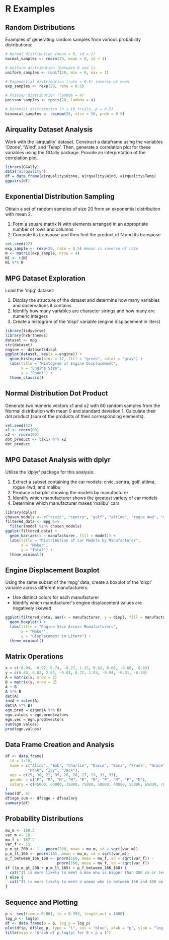 # R Examples

## Random Distributions
Examples of generating random samples from various probability distributions:

```R
# Normal distribution (mean = 0, sd = 1)
normal_samples <- rnorm(20, mean = 0, sd = 1)

# Uniform distribution (between 0 and 1)
uniform_samples <- runif(20, min = 0, max = 1)

# Exponential distribution (rate = 0.5) inverse of mean
exp_samples <- rexp(20, rate = 0.5)

# Poisson distribution (lambda = 4)
poisson_samples <- rpois(20, lambda = 4)

# Binomial distribution (n = 10 trials, p = 0.5)
binomial_samples <- rbinom(20, size = 10, prob = 0.5)
```

## Airquality Dataset Analysis
Work with the ‘airquality’ dataset. Construct a dataframe using the variables ‘Ozone’, ‘Wind’, and ‘Temp’. Then, generate a correlation plot for these variables using the GGally package. Provide an interpretation of the correlation plot.

```R
library(GGally)
data("airquality")
df = data.frame(airquality$Ozone, airquality$Wind, airquality$Temp)
ggpairs(df)
```

## Exponential Distribution Sampling
Obtain a set of random samples of size 20 from an exponential distribution with mean 2. 
1. Form a square matrix N with elements arranged in an appropriate number of rows and columns
2. Compute its transpose and then find the product of N and its transpose

```R
set.seed(42)
exp_sample <- rexp(20, rate = 0.5) #mean is inverse of rate
N <- matrix(exp_sample, nrow = 4)
N1 <- t(N)
N1 %*% N
```

## MPG Dataset Exploration
Load the ‘mpg’ dataset:
1. Display the structure of the dataset and determine how many variables and observations it contains
2. Identify how many variables are character strings and how many are numeric integers
3. Create a histogram of the ‘displ’ variable (engine displacement in liters)

```R
library(tidyverse)
library(hrbrthemes)
dataset <- mpg
str(dataset)
engine <- dataset$displ
ggplot(dataset, aes(x = engine)) +
  geom_histogram(bins = 12, fill = "green", color = "gray") +
  labs(title = "Histogram of Engine Displacement", 
       x = "Engine Size", 
       y = "Count") +
  theme_classic()
```

## Normal Distribution Dot Product
Generate two numeric vectors x1 and x2 with 60 random samples from the Normal distribution with mean 0 and standard deviation 1. Calculate their dot product (sum of the products of their corresponding elements).

```R
set.seed(42)
x1 <- rnorm(60)
x2 <- rnorm(60)
dot_product <- t(x1) %*% x2
dot_product
```

## MPG Dataset Analysis with dplyr
Utilize the ‘dplyr’ package for this analysis:
1. Extract a subset containing the car models: civic, sentra, golf, altima, rogue 4wd, and malibu
2. Produce a barplot showing the models by manufacturer
3. Identify which manufacturer shows the greatest variety of car models
4. Determine which manufacturer makes ‘malibu’ cars

```R
library(dplyr)
chosen_models <- c("civic", "sentra", "golf", "altima", "rogue 4wd", "malibu")
filtered_data <- mpg %>%
  filter(model %in% chosen_models)
ggplot(filtered_data) +
  geom_bar(aes(x = manufacturer, fill = model)) +
  labs(title = "Distribution of Car Models by Manufacturer", 
       x = "Maker", 
       y = "Total") +
  theme_minimal()
```

## Engine Displacement Boxplot
Using the same subset of the ‘mpg’ data, create a boxplot of the ‘displ’ variable across different manufacturers:
- Use distinct colors for each manufacturer
- Identify which manufacturer's engine displacement values are negatively skewed

```R
ggplot(filtered_data, aes(x = manufacturer, y = displ, fill = manufacturer)) +
  geom_boxplot() +
  labs(title = "Engine Size Across Manufacturers", 
       x = "Maker", 
       y = "Displacement in Liters") +
  theme_minimal()
```

## Matrix Operations

```R
x = c(-0.94, -0.97, 0.74, -0.27, 1.25, 0.42, 0.66, -0.68, -0.63)
y = c(0.40, 0.02, 2.63, -0.01, 0.72, 1.93, -0.94, -0.31, -0.30)
A = matrix(x, nrow = 3)
B = matrix(y, nrow = 3)
A + B
A %*% B
det(A)
invA = solve(A)
det(A %*% B)
egn.prod = eigen(A %*% B)
egn.values = egn.prod$values
egn.vec = egn.prod$vectors
sum(egn.values)
prod(egn.values)
```

## Data Frame Creation and Analysis

```R
df <- data.frame(
  id = 1:10,
  name = c("Alice", "Bob", "Charlie", "David", "Emma", "Frank", "Grace",
          "Hank", "Ivy", "Jack"),
  age = c(25, 30, 22, 35, 28, 26, 27, 29, 31, 33),
  gender = c("F", "M", "M", "M", "F", "M", "F", "M", "F", "M"),
  salary = c(45000, 60000, 35000, 75000, 50000, 40000, 55000, 65000, 70000, 80000)
)
head(df, 6)
df$age_sum <- df$age + df$salary
summary(df)
```

## Probability Distributions

```R
mu_m <- 180.3
var_m <- 10
mu_f <- 167.2
var_f <- 15
p_m_gt_200 <- 1 - pnorm(200, mean = mu_m, sd = sqrt(var_m))
p_m_lt_165 <- pnorm(165, mean = mu_m, sd = sqrt(var_m))
p_f_between_166_168 <- pnorm(168, mean = mu_f, sd = sqrt(var_f)) - 
                       pnorm(166, mean = mu_f, sd = sqrt(var_f))
if ((p_m_gt_200 + p_m_lt_165) > p_f_between_166_168) {
  cat("It is more likely to meet a man who is bigger than 200 cm or lesser than 165 cm.\n")
} else {
  cat("It is more likely to meet a woman who is between 166 and 168 cm.\n")
}
```

## Sequence and Plotting

```R
p <- seq(from = 0.001, to = 0.999, length.out = 1000)
log_p <- log(p)
df <- data.frame(p = p, log_p = log_p)
plot(df$p, df$log_p, type = "l", col = "blue", xlab = "p", ylab = "log(p)")
title(main = "Graph of p.log(p) for 0 < p ≤ 1")
```
